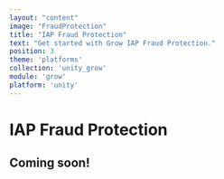 ```yaml
---
layout: "content"
image: "FraudProtection"
title: "IAP Fraud Protection"
text: "Get started with Grow IAP Fraud Protection."
position: 3
theme: 'platforms'
collection: 'unity_grow'
module: 'grow'
platform: 'unity'
---
```


# IAP Fraud Protection

## Coming soon!
